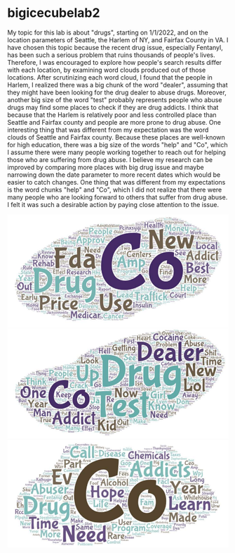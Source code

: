# bigicecubelab2
 My topic for this lab is about "drugs", starting on 1/1/2022, and on the location parameters of Seattle, the Harlem of NY, and Fairfax County in VA. I have chosen this topic because the recent drug issue, especially Fentanyl, has been such a serious problem that ruins thousands of people's lives. Therefore, I was encouraged to explore how people's search results differ with each location, by examining word clouds produced out of those locations. After scrutinizing each word cloud, I found that the people in Harlem, I realized there was a big chunk of the word "dealer", assuming that they might have been looking for the drug dealer to abuse drugs. Moreover, another big size of the word "test" probably represents people who abuse drugs may find some places to check if they are drug addicts. I think that because that the Harlem is relatively poor and less controlled place than Seattle and Fairfax county and people are more prone to drug abuse. One interesting thing that was different from my expectation was the word clouds of Seattle and Fairfax county. Because these places are well-known for high education, there was a big size of the words "help" and "Co", which I assume there were many people working together to reach out for helping those who are suffering from drug abuse. 
I believe my research can be improved by comparing more places with big drug issue and maybe narrowing down the date parameter
to more recent dates which would be easier to catch changes.
One thing that was different from my expectations is the word chunks "help" and "Co", which I did not realize that there were many people who are looking forward to others that suffer from drug abuse. I felt it was such a desirable action by paying close attention to the issue.

![word cloud](img\fairfax.PNG)
![word cloud](img\harlem.PNG)
![word cloud](img\Seattle.PNG)
